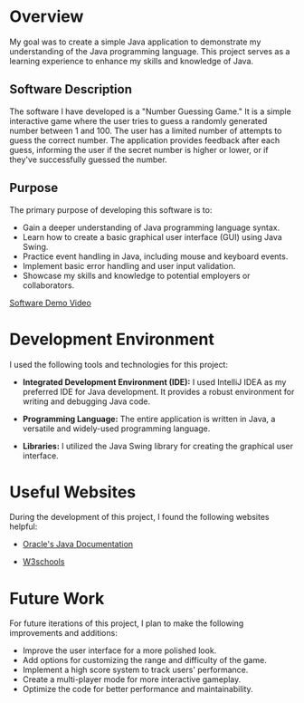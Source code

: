 # Overview

My goal was to create a simple Java application to demonstrate my understanding of the Java programming language. 
This project serves as a learning experience to enhance my skills and knowledge of Java.

## Software Description

The software I have developed is a "Number Guessing Game." It is a simple interactive game where the user tries to guess a randomly generated number between 1 and 100. 
The user has a limited number of attempts to guess the correct number. The application provides feedback after each guess, informing the user if the secret number is higher or lower, or if they've successfully guessed the number.

## Purpose

The primary purpose of developing this software is to:

- Gain a deeper understanding of Java programming language syntax.
- Learn how to create a basic graphical user interface (GUI) using Java Swing.
- Practice event handling in Java, including mouse and keyboard events.
- Implement basic error handling and user input validation.
- Showcase my skills and knowledge to potential employers or collaborators.

[Software Demo Video](https://youtu.be/kI7KaBTT83M)

# Development Environment

I used the following tools and technologies for this project:

- **Integrated Development Environment (IDE):** I used IntelliJ IDEA as my preferred IDE for Java development. It provides a robust environment for writing and debugging Java code.

- **Programming Language:** The entire application is written in Java, a versatile and widely-used programming language.

- **Libraries:** I utilized the Java Swing library for creating the graphical user interface.

# Useful Websites

During the development of this project, I found the following websites helpful:

- [Oracle's Java Documentation](https://docs.oracle.com/en/java/)

- [W3schools](https://www.w3schools.com/java/default.asp)

# Future Work

For future iterations of this project, I plan to make the following improvements and additions:

- Improve the user interface for a more polished look.
- Add options for customizing the range and difficulty of the game.
- Implement a high score system to track users' performance.
- Create a multi-player mode for more interactive gameplay.
- Optimize the code for better performance and maintainability.


